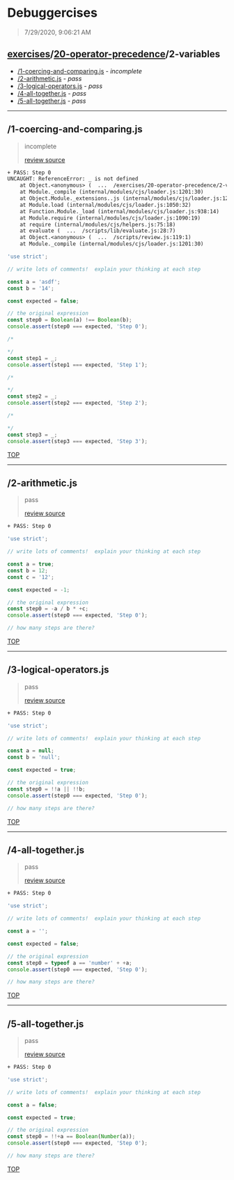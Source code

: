 # Debuggercises 

> 7/29/2020, 9:06:21 AM 

## [exercises](../../README.md)/[20-operator-precedence](../README.md)/2-variables 

- [/1-coercing-and-comparing.js](#1-coercing-and-comparingjs) - _incomplete_ 
- [/2-arithmetic.js](#2-arithmeticjs) - _pass_ 
- [/3-logical-operators.js](#3-logical-operatorsjs) - _pass_ 
- [/4-all-together.js](#4-all-togetherjs) - _pass_ 
- [/5-all-together.js](#5-all-togetherjs) - _pass_ 
---

## /1-coercing-and-comparing.js 

> incomplete 
>
> [review source](../../../exercises/20-operator-precedence/2-variables/1-coercing-and-comparing.js)

```txt
+ PASS: Step 0
UNCAUGHT: ReferenceError: _ is not defined
    at Object.<anonymous> (  ...  /exercises/20-operator-precedence/2-variables/1-coercing-and-comparing.js:17:15)
    at Module._compile (internal/modules/cjs/loader.js:1201:30)
    at Object.Module._extensions..js (internal/modules/cjs/loader.js:1221:10)
    at Module.load (internal/modules/cjs/loader.js:1050:32)
    at Function.Module._load (internal/modules/cjs/loader.js:938:14)
    at Module.require (internal/modules/cjs/loader.js:1090:19)
    at require (internal/modules/cjs/helpers.js:75:18)
    at evaluate (  ...  /scripts/lib/evaluate.js:28:7)
    at Object.<anonymous> (  ...  /scripts/review.js:119:1)
    at Module._compile (internal/modules/cjs/loader.js:1201:30) 
```

```js
'use strict';

// write lots of comments!  explain your thinking at each step

const a = 'asdf';
const b = '14';

const expected = false;

// the original expression
const step0 = Boolean(a) !== Boolean(b);
console.assert(step0 === expected, 'Step 0');

/*

*/
const step1 = _;
console.assert(step1 === expected, 'Step 1');

/*

*/
const step2 = _;
console.assert(step2 === expected, 'Step 2');

/*

*/
const step3 = _;
console.assert(step3 === expected, 'Step 3');

```

[TOP](#debuggercises)

---

## /2-arithmetic.js 

> pass 
>
> [review source](../../../exercises/20-operator-precedence/2-variables/2-arithmetic.js)

```txt
+ PASS: Step 0
```

```js
'use strict';

// write lots of comments!  explain your thinking at each step

const a = true;
const b = 12;
const c = '12';

const expected = -1;

// the original expression
const step0 = -a / b * +c;
console.assert(step0 === expected, 'Step 0');

// how many steps are there?

```

[TOP](#debuggercises)

---

## /3-logical-operators.js 

> pass 
>
> [review source](../../../exercises/20-operator-precedence/2-variables/3-logical-operators.js)

```txt
+ PASS: Step 0
```

```js
'use strict';

// write lots of comments!  explain your thinking at each step

const a = null;
const b = 'null';

const expected = true;

// the original expression
const step0 = !!a || !!b;
console.assert(step0 === expected, 'Step 0');

// how many steps are there?


```

[TOP](#debuggercises)

---

## /4-all-together.js 

> pass 
>
> [review source](../../../exercises/20-operator-precedence/2-variables/4-all-together.js)

```txt
+ PASS: Step 0
```

```js
'use strict';

// write lots of comments!  explain your thinking at each step

const a = '';

const expected = false;

// the original expression
const step0 = typeof a == 'number' + +a;
console.assert(step0 === expected, 'Step 0');

// how many steps are there?


```

[TOP](#debuggercises)

---

## /5-all-together.js 

> pass 
>
> [review source](../../../exercises/20-operator-precedence/2-variables/5-all-together.js)

```txt
+ PASS: Step 0
```

```js
'use strict';

// write lots of comments!  explain your thinking at each step

const a = false;

const expected = true;

// the original expression
const step0 = !!+a == Boolean(Number(a));
console.assert(step0 === expected, 'Step 0');

// how many steps are there?


```

[TOP](#debuggercises)

